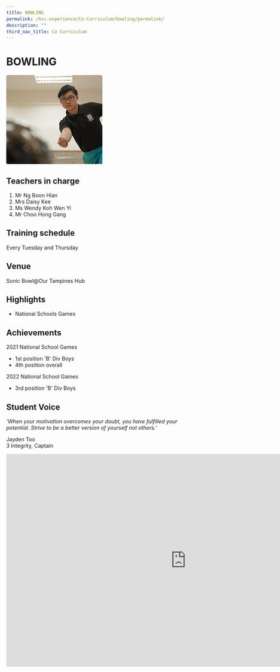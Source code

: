 ```yaml
---
title: BOWLING
permalink: /hsc-experience/Co-Curriculum/bowling/permalink/
description: ""
third_nav_title: Co Curriculum
---
```

BOWLING
=======
![](/images/Bowling.png)

Teachers in charge
------------------

1.  Mr Ng Boon Hian
2.  Mrs Daisy Kee
3.  Ms Wendy Koh Wen Yi
4.  Mr Choo Hong Gang

Training schedule
-----------------

Every Tuesday and Thursday

Venue
-----

Sonic Bowl@Our Tampines Hub

Highlights
----------

*   National Schools Games

Achievements
------------

2021 National School Games  

*   1st position 'B' Div Boys
*   4th position overall

2022 National School Games

*   3rd position 'B' Div Boys

Student Voice
-------------

_‘When your motivation overcomes your doubt, you have fulfilled your potential. Strive to be a better version of yourself not others.’_  
  
Jayden Too  
3 Integrity, Captain

<iframe allowfullscreen="true" height="569" width="960" frameborder="0" src="https://docs.google.com/presentation/d/e/2PACX-1vQX-gGN3xgH_bFHQr6SM5-HPqcNXS-C8PGKgrZaa2ADBQ11h6hIIceK_sewahomV6n6IIiHVP-8UmK7/embed?start=false&amp;loop=false&amp;delayms=3000"></iframe>